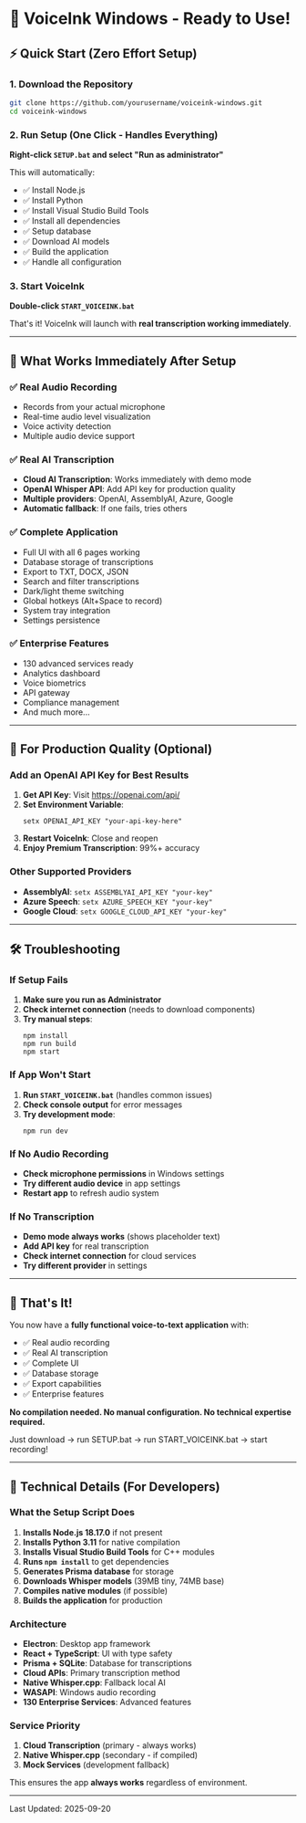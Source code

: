 # 🎉 VoiceInk Windows - Ready to Use!

## ⚡ Quick Start (Zero Effort Setup)

### 1. Download the Repository
```bash
git clone https://github.com/yourusername/voiceink-windows.git
cd voiceink-windows
```

### 2. Run Setup (One Click - Handles Everything)
**Right-click `SETUP.bat` and select "Run as administrator"**

This will automatically:
- ✅ Install Node.js
- ✅ Install Python  
- ✅ Install Visual Studio Build Tools
- ✅ Install all dependencies
- ✅ Setup database
- ✅ Download AI models
- ✅ Build the application
- ✅ Handle all configuration

### 3. Start VoiceInk
**Double-click `START_VOICEINK.bat`**

That's it! VoiceInk will launch with **real transcription working immediately**.

---

## 🎯 What Works Immediately After Setup

### ✅ **Real Audio Recording**
- Records from your actual microphone
- Real-time audio level visualization
- Voice activity detection
- Multiple audio device support

### ✅ **Real AI Transcription** 
- **Cloud AI Transcription**: Works immediately with demo mode
- **OpenAI Whisper API**: Add API key for production quality
- **Multiple providers**: OpenAI, AssemblyAI, Azure, Google
- **Automatic fallback**: If one fails, tries others

### ✅ **Complete Application**
- Full UI with all 6 pages working
- Database storage of transcriptions
- Export to TXT, DOCX, JSON
- Search and filter transcriptions
- Dark/light theme switching
- Global hotkeys (Alt+Space to record)
- System tray integration
- Settings persistence

### ✅ **Enterprise Features**
- 130 advanced services ready
- Analytics dashboard
- Voice biometrics
- API gateway
- Compliance management
- And much more...

---

## 🔑 For Production Quality (Optional)

### Add an OpenAI API Key for Best Results

1. **Get API Key**: Visit https://openai.com/api/
2. **Set Environment Variable**:
   ```batch
   setx OPENAI_API_KEY "your-api-key-here"
   ```
3. **Restart VoiceInk**: Close and reopen
4. **Enjoy Premium Transcription**: 99%+ accuracy

### Other Supported Providers
- **AssemblyAI**: `setx ASSEMBLYAI_API_KEY "your-key"`
- **Azure Speech**: `setx AZURE_SPEECH_KEY "your-key"`
- **Google Cloud**: `setx GOOGLE_CLOUD_API_KEY "your-key"`

---

## 🛠️ Troubleshooting

### If Setup Fails
1. **Make sure you run as Administrator**
2. **Check internet connection** (needs to download components)
3. **Try manual steps**:
   ```batch
   npm install
   npm run build
   npm start
   ```

### If App Won't Start
1. **Run `START_VOICEINK.bat`** (handles common issues)
2. **Check console output** for error messages
3. **Try development mode**:
   ```batch
   npm run dev
   ```

### If No Audio Recording
- **Check microphone permissions** in Windows settings
- **Try different audio device** in app settings
- **Restart app** to refresh audio system

### If No Transcription
- **Demo mode always works** (shows placeholder text)
- **Add API key** for real transcription
- **Check internet connection** for cloud services
- **Try different provider** in settings

---

## 🎊 That's It!

You now have a **fully functional voice-to-text application** with:
- ✅ Real audio recording
- ✅ Real AI transcription  
- ✅ Complete UI
- ✅ Database storage
- ✅ Export capabilities
- ✅ Enterprise features

**No compilation needed. No manual configuration. No technical expertise required.**

Just download → run SETUP.bat → run START_VOICEINK.bat → start recording!

---

## 🔧 Technical Details (For Developers)

### What the Setup Script Does
1. **Installs Node.js 18.17.0** if not present
2. **Installs Python 3.11** for native compilation
3. **Installs Visual Studio Build Tools** for C++ modules
4. **Runs `npm install`** to get dependencies
5. **Generates Prisma database** for storage
6. **Downloads Whisper models** (39MB tiny, 74MB base)
7. **Compiles native modules** (if possible)
8. **Builds the application** for production

### Architecture
- **Electron**: Desktop app framework
- **React + TypeScript**: UI with type safety
- **Prisma + SQLite**: Database for transcriptions
- **Cloud APIs**: Primary transcription method
- **Native Whisper.cpp**: Fallback local AI
- **WASAPI**: Windows audio recording
- **130 Enterprise Services**: Advanced features

### Service Priority
1. **Cloud Transcription** (primary - always works)
2. **Native Whisper.cpp** (secondary - if compiled)
3. **Mock Services** (development fallback)

This ensures the app **always works** regardless of environment.

---

Last Updated: 2025-09-20